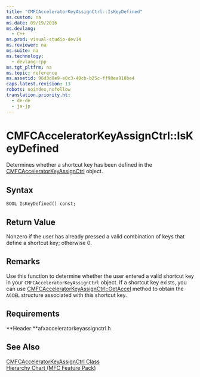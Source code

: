 ```yaml
---
title: "CMFCAcceleratorKeyAssignCtrl::IsKeyDefined"
ms.custom: na
ms.date: 09/19/2016
ms.devlang: 
  - C++
ms.prod: visual-studio-dev14
ms.reviewer: na
ms.suite: na
ms.technology: 
  - devlang-cpp
ms.tgt_pltfrm: na
ms.topic: reference
ms.assetid: 96d3d8e9-e0c3-40cb-b25c-ff98ea918be4
caps.latest.revision: 13
robots: noindex,nofollow
translation.priority.ht: 
  - de-de
  - ja-jp
---
```

# CMFCAcceleratorKeyAssignCtrl::IsKeyDefined
Determines whether a shortcut key has been defined in the [CMFCAcceleratorKeyAssignCtrl](../vs140/CMFCAcceleratorKeyAssignCtrl-Class.md) object.  
  
## Syntax  
  
```  
BOOL IsKeyDefined() const;  
```  
  
## Return Value  
 Nonzero if the user has already pressed a valid combination of keys that define a shortcut key; otherwise 0.  
  
## Remarks  
 Use this function to determine whether the user entered a valid shortcut key in your `CMFCAcceleratorKeyAssignCtrl` object. If a shortcut key exists, you can use [CMFCAcceleratorKeyAssignCtrl::GetAccel](../vs140/CMFCAcceleratorKeyAssignCtrl--GetAccel.md) method to obtain the `ACCEL` structure associated with this shortcut key.  
  
## Requirements  
 **Header:**afxacceleratorkeyassignctrl.h  
  
## See Also  
 [CMFCAcceleratorKeyAssignCtrl Class](../vs140/CMFCAcceleratorKeyAssignCtrl-Class.md)   
 [Hierarchy Chart (MFC Feature Pack)](../vs140/Hierarchy-Chart.md)